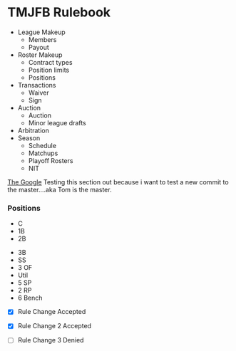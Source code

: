 # TMJFB Rulebook
* League Makeup
  * Members
  * Payout
* Roster Makeup
  * Contract types
  * Position limits
  * Positions
* Transactions
  * Waiver
  * Sign
* Auction
  * Auction
  * Minor league drafts
* Arbitration
* Season
  * Schedule
  * Matchups
  * Playoff Rosters
  * NIT
  

[The Google](https://www.google.com/)
Testing this section out because i want to test a new commit to the master....aka Tom is the master.
    
  
### Positions
- C
- 1B
- 2B
* 3B
* SS
* 3 OF
* Util
* 5 SP
* 2 RP
* 6 Bench

- [X] Rule Change Accepted
- [X] Rule Change 2 Accepted
- [ ] Rule Change 3 Denied

